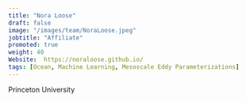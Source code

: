 ```yaml
---
title: "Nora Loose"
draft: false
image: "/images/team/NoraLoose.jpeg"
jobtitle: "Affiliate"
promoted: true
weight: 40
Website:  https://noraloose.github.io/
tags: [Ocean, Machine Learning, Mesoscale Eddy Parameterizations]
---
```



Princeton University
